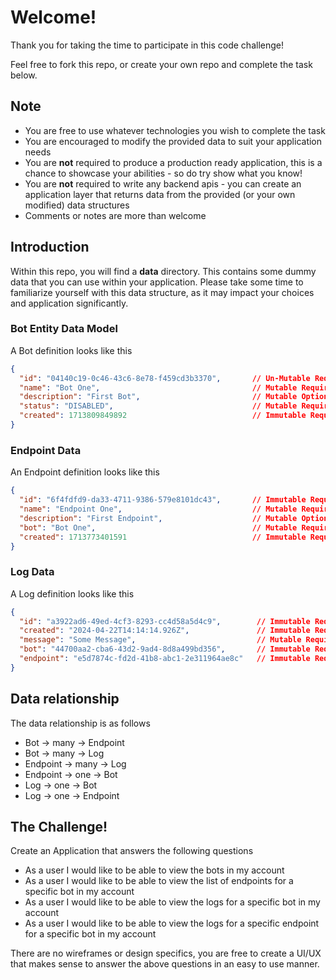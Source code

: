 # Welcome!
Thank you for taking the time to participate in this code challenge!

Feel free to fork this repo, or create your own repo and complete the task below.

## Note
* You are free to use whatever technologies you wish to complete the task
* You are encouraged to modify the provided data to suit your application needs
* You are **not** required to produce a production ready application, this is a chance to showcase your abilities - so do try show what you know!
* You are **not** required to write any backend apis - you can create an application layer that returns data from the provided (or your own modified) data structures
* Comments or notes are more than welcome

## Introduction

Within this repo, you will find a **data** directory. This contains some dummy data that you can use within your application. Please take some time to familiarize yourself with this data structure, as it may impact your choices and application significantly.


### Bot Entity Data Model

A Bot definition looks like this
```json
{
  "id": "04140c19-0c46-43c6-8e78-f459cd3b3370",       // Un-Mutable Required UUID
  "name": "Bot One",                                  // Mutable Required String
  "description": "First Bot",                         // Mutable Optional String
  "status": "DISABLED",                               // Mutable Required String Enum ["DISABLED", "ENABLED", "PAUSED"]
  "created": 1713809849892                            // Immutable Required Epoch Timestamp
}
```

### Endpoint Data

An Endpoint definition looks like this
```json
{
  "id": "6f4fdfd9-da33-4711-9386-579e8101dc43",       // Immutable Required UUID
  "name": "Endpoint One",                             // Mutable Required String
  "description": "First Endpoint",                    // Mutable Optional String
  "bot": "Bot One",                                   // Mutable Required String - references a unique bot
  "created": 1713773401591                            // Immutable Required Epoch Timestamp
}
```

### Log Data

A Log definition looks like this
```json
{
  "id": "a3922ad6-49ed-4cf3-8293-cc4d58a5d4c9",        // Immutable Required UUID
  "created": "2024-04-22T14:14:14.926Z",               // Immutable Required ISO Timestamp
  "message": "Some Message",                           // Mutable Required String
  "bot": "44700aa2-cba6-43d2-9ad4-8d8a499bd356",       // Immutable Required UUID - references a unique bot
  "endpoint": "e5d7874c-fd2d-41b8-abc1-2e311964ae8c"   // Immutable Required UUID - references a unique endpoint
}
```

## Data relationship

The data relationship is as follows
* Bot -> many -> Endpoint
* Bot -> many -> Log
* Endpoint -> many -> Log
* Endpoint -> one -> Bot
* Log -> one -> Bot
* Log -> one -> Endpoint


## The Challenge!

Create an Application that answers the following questions
* As a user I would like to be able to view the bots in my account
* As a user I would like to be able to view the list of endpoints for a specific bot in my account
* As a user I would like to be able to view the logs for a specific bot in my account
* As a user I would like to be able to view the logs for a specific endpoint for a specific bot in my account

There are no wireframes or design specifics, you are free to create a UI/UX that makes sense to answer the above questions in an easy to use manner.
